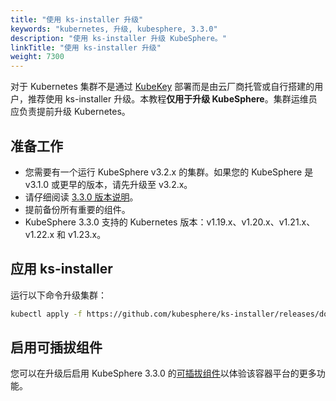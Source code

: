 ```yaml
---
title: "使用 ks-installer 升级"
keywords: "kubernetes, 升级, kubesphere, 3.3.0"
description: "使用 ks-installer 升级 KubeSphere。"
linkTitle: "使用 ks-installer 升级"
weight: 7300
---
```


对于 Kubernetes 集群不是通过 [KubeKey](../../installing-on-linux/introduction/kubekey/) 部署而是由云厂商托管或自行搭建的用户，推荐使用 ks-installer 升级。本教程**仅用于升级 KubeSphere**。集群运维员应负责提前升级 Kubernetes。

## 准备工作

- 您需要有一个运行 KubeSphere v3.2.x 的集群。如果您的 KubeSphere 是 v3.1.0 或更早的版本，请先升级至 v3.2.x。
- 请仔细阅读 [3.3.0 版本说明](../../release/release-v321/)。
- 提前备份所有重要的组件。
- KubeSphere 3.3.0 支持的 Kubernetes 版本：v1.19.x、v1.20.x、v1.21.x、v1.22.x 和 v1.23.x。

## 应用 ks-installer

运行以下命令升级集群：

```bash
kubectl apply -f https://github.com/kubesphere/ks-installer/releases/download/v3.3.0/kubesphere-installer.yaml
```

## 启用可插拔组件

您可以在升级后启用 KubeSphere 3.3.0 的[可插拔组件](../../pluggable-components/overview/)以体验该容器平台的更多功能。